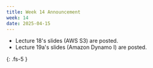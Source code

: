 ```yaml
---
title: Week 14 Announcement
week: 14
date: 2025-04-15
---
```


* Lecture 18's slides (AWS S3) are posted.
* Lecture 19a's slides (Amazon Dynamo I) are posted.

{: .fs-5 }
